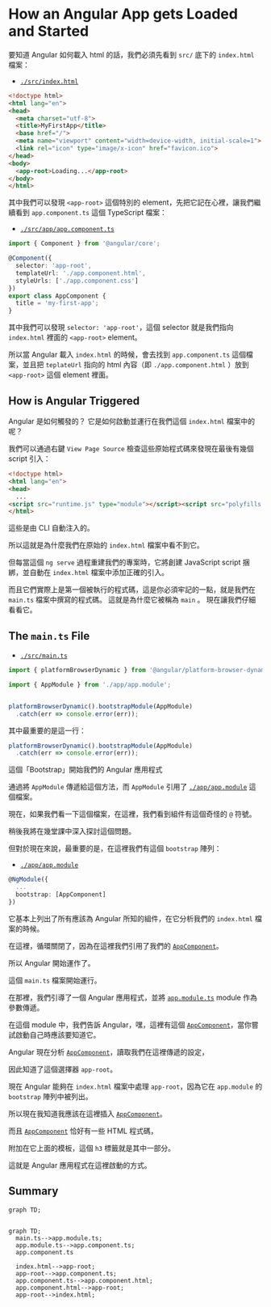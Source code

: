 # How an Angular App gets Loaded and Started

要知道 Angular 如何載入 html 的話，我們必須先看到 `src/` 底下的 `index.html` 檔案：

- [`./src/index.html`](../../my-first-app/src/index.html)

```html
<!doctype html>
<html lang="en">
<head>
  <meta charset="utf-8">
  <title>MyFirstApp</title>
  <base href="/">
  <meta name="viewport" content="width=device-width, initial-scale=1">
  <link rel="icon" type="image/x-icon" href="favicon.ico">
</head>
<body>
  <app-root>Loading...</app-root>
</body>
</html>
```

其中我們可以發現 `<app-root>` 這個特別的 element，先把它記在心裡，讓我們繼續看到 `app.component.ts` 這個 TypeScript 檔案：

- [`./src/app/app.component.ts`](../../my-first-app/src/app/app.component.ts)

```ts
import { Component } from '@angular/core';

@Component({
  selector: 'app-root',
  templateUrl: './app.component.html',
  styleUrls: ['./app.component.css']
})
export class AppComponent {
  title = 'my-first-app';
}
```

其中我們可以發現 `selector: 'app-root'`，這個 selector 就是我們指向 `index.html` 裡面的 `<app-root>` element。

所以當 Angular 載入 `index.html` 的時候，會去找到 `app.component.ts` 這個檔案，並且把 `teplateUrl` 指向的 html 內容（即 `./app.component.html` ）放到 `<app-root>` 這個 element 裡面。

## How is Angular Triggered

Angular 是如何觸發的？ 它是如何啟動並運行在我們這個 `index.html` 檔案中的呢？

我們可以通過右鍵 `View Page Source` 檢查這些原始程式碼來發現在最後有幾個 script 引入：

```html
<!doctype html>
<html lang="en">
<head>
  ...
<script src="runtime.js" type="module"></script><script src="polyfills.js" type="module"></script><script src="styles.js" defer></script><script src="vendor.js" type="module"></script><script src="main.js" type="module"></script></body>
</html>
```

這些是由 CLI 自動注入的。

所以這就是為什麼我們在原始的 `index.html` 檔案中看不到它。

但每當這個 `ng serve` 過程重建我們的專案時，它將創建 JavaScript script 捆綁，並自動在 `index.html` 檔案中添加正確的引入。

而且它們實際上是第一個被執行的程式碼，這是你必須牢記的一點，就是我們在 `main.ts` 檔案中撰寫的程式碼。 這就是為什麼它被稱為 `main` 。 現在讓我們仔細看看它。

## The `main.ts` File

- [`./src/main.ts`](../../my-first-app/src/main.ts)

```ts
import { platformBrowserDynamic } from '@angular/platform-browser-dynamic';

import { AppModule } from './app/app.module';


platformBrowserDynamic().bootstrapModule(AppModule)
  .catch(err => console.error(err));
```

其中最重要的是這一行：

```ts
platformBrowserDynamic().bootstrapModule(AppModule)
  .catch(err => console.error(err));
```

這個「Bootstrap」開始我們的 Angular 應用程式

通過將 `AppModule` 傳遞給這個方法，而 `AppModule` 引用了 [`./app/app.module`](../../my-first-app/src/app/app.module.ts) 這個檔案。

現在，如果我們看一下這個檔案，在這裡，我們看到組件有這個奇怪的 `@` 符號。

稍後我將在幾堂課中深入探討這個問題。

但對於現在來說，最重要的是，在這裡我們有這個 `bootstrap` 陣列：

- [`./app/app.module`](../../my-first-app/src/app/app.module.ts)

```ts
@NgModule({
  ...
  bootstrap: [AppComponent]
})
```

它基本上列出了所有應該為 Angular 所知的組件，在它分析我們的 `index.html` 檔案的時候。

在這裡，循環關閉了，因為在這裡我們引用了我們的 [`AppComponent`](../../my-first-app/src/app/app.component.ts)。

所以 Angular 開始運作了。

這個 `main.ts` 檔案開始運行。

在那裡，我們引導了一個 Angular 應用程式，並將 [`app.module.ts`](../../my-first-app/src/app/app.module.ts) module 作為參數傳遞。

在這個 module 中，我們告訴 Angular，嘿，這裡有這個 [`AppComponent`](../../my-first-app/src/app/app.component.ts)，當你嘗試啟動自己時應該要知道它。

Angular 現在分析 [`AppComponent`](../../my-first-app/src/app/app.component.ts)，讀取我們在這裡傳遞的設定，

因此知道了這個選擇器 `app-root`。

現在 Angular 能夠在 `index.html` 檔案中處理 `app-root`，因為它在 `app.module` 的 `bootstrap` 陣列中被列出。

所以現在我知道我應該在這裡插入 [`AppComponent`](../../my-first-app/src/app/app.component.ts)。

而且 [`AppComponent`](../../my-first-app/src/app/app.component.ts) 恰好有一些 HTML 程式碼，

附加在它上面的模板，這個 `h3` 標籤就是其中一部分。

這就是 Angular 應用程式在這裡啟動的方式。

## Summary

```mermaid
graph TD;
  
```

```mermaid
graph TD;
  main.ts-->app.module.ts;
  app.module.ts-->app.component.ts;
  app.component.ts

  index.html-->app-root;
  app-root-->app.component.ts;
  app.component.ts-->app.component.html;
  app.component.html-->app-root;
  app-root-->index.html;
```
